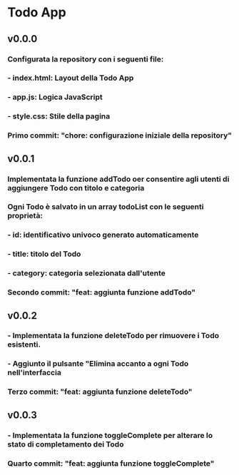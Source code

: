 # Todo App

## v0.0.0
### Configurata la repository con i seguenti file:
### - index.html: Layout della Todo App
### - app.js: Logica JavaScript
### - style.css: Stile della pagina
###
### Primo commit: "chore: configurazione iniziale della repository"

## v0.0.1
### Implementata la funzione addTodo oer consentire agli utenti di aggiungere Todo con titolo e categoria
### Ogni Todo è salvato in un array todoList con le seguenti proprietà:
### - id: identificativo univoco generato automaticamente
### - title: titolo del Todo
### - category: categoria selezionata dall'utente
### 
### Secondo commit: "feat: aggiunta funzione addTodo"

## v0.0.2
### - Implementata la funzione deleteTodo per rimuovere i Todo esistenti.
### - Aggiunto il pulsante "Elimina accanto a ogni Todo nell'interfaccia
### 
### Terzo commit: "feat: aggiunta funzione deleteTodo"

## v0.0.3
### - Implementata la funzione toggleComplete per alterare lo stato di completamento dei Todo
###
### Quarto commit: "feat: aggiunta funzione toggleComplete"
